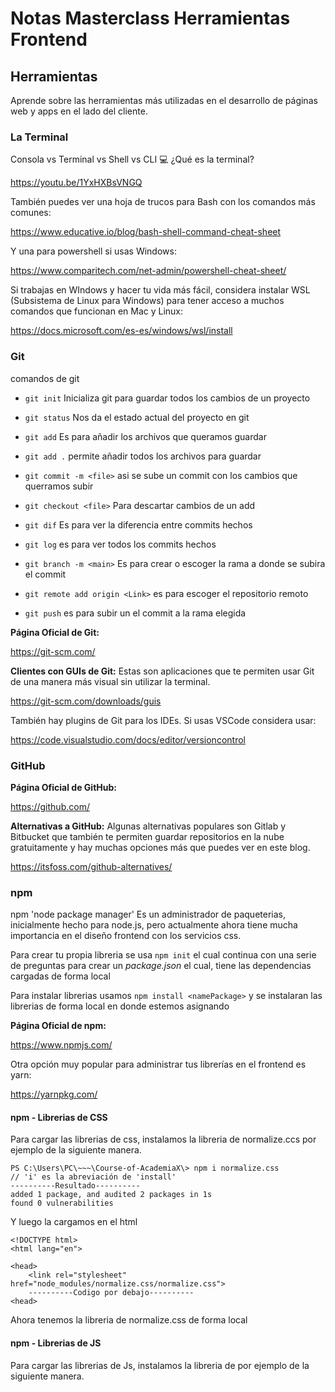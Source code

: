 # Notas Masterclass Herramientas Frontend

## Herramientas

Aprende sobre las herramientas más utilizadas en el desarrollo de páginas web y apps en el lado del cliente.

### La Terminal

Consola vs Terminal vs Shell vs CLI 💻 ¿Qué es la terminal?

https://youtu.be/1YxHXBsVNGQ

También puedes ver una hoja de trucos para Bash con los comandos más comunes:

https://www.educative.io/blog/bash-shell-command-cheat-sheet

Y una para powershell si usas Windows:

https://www.comparitech.com/net-admin/powershell-cheat-sheet/

Si trabajas en WIndows y hacer tu vida más fácil, considera instalar WSL (Subsistema de Linux para Windows) para tener acceso a muchos comandos que funcionan en Mac y Linux:

https://docs.microsoft.com/es-es/windows/wsl/install

### Git

comandos de git

- `git init` Inicializa git para guardar todos los cambios de un proyecto
- `git status` Nos da el estado actual del proyecto en git
- `git add` Es para añadir los archivos que queramos guardar
- `git add .` permite añadir todos los archivos para guardar

- `git commit -m <file>` asi se sube un commit con los cambios que querramos subir
- `git checkout <file>` Para descartar cambios de un add
- `git dif` Es para ver la diferencia entre commits hechos
- `git log` es para ver todos los commits hechos
- `git branch -m <main>` Es para crear o escoger la rama a donde se subira el commit
- `git remote add origin <Link>` es para escoger el repositorio remoto
- `git push` es para subir un el commit a la rama elegida

**Página Oficial de Git:**

https://git-scm.com/

**Clientes con GUIs de Git:** Estas son aplicaciones que te permiten usar Git de una manera más visual sin utilizar la terminal.

https://git-scm.com/downloads/guis

También hay plugins de Git para los IDEs. Si usas VSCode considera usar:

https://code.visualstudio.com/docs/editor/versioncontrol

### GitHub

**Página Oficial de GitHub:**

https://github.com/

**Alternativas a GitHub:** Algunas alternativas populares son Gitlab y Bitbucket que también te permiten guardar repositorios en la nube gratuitamente y hay muchas opciones más que puedes ver en este blog.

https://itsfoss.com/github-alternatives/
 

 ### npm

 npm 'node package manager' Es un administrador de paqueterias, inicialmente hecho para node.js, pero actualmente ahora tiene mucha importancia en el diseño frontend con los servicios css.

 Para crear tu propia libreria se usa ``npm init`` el cual continua con una serie de preguntas para crear un *package.json* el cual, tiene las dependencias cargadas de forma local

Para instalar librerias usamos `npm install <namePackage>` y se instalaran las librerias de forma local en donde estemos asignando

**Página Oficial de npm:**

https://www.npmjs.com/

Otra opción muy popular para administrar tus librerías en el frontend es yarn:

https://yarnpkg.com/

#### npm - Librerias de CSS

Para cargar las librerias de css, instalamos la libreria de normalize.ccs por ejemplo de la siguiente manera.

~~~~
PS C:\Users\PC\~~~\Course-of-AcademiaX\> npm i normalize.css
// 'i' es la abreviación de 'install'
----------Resultado----------
added 1 package, and audited 2 packages in 1s
found 0 vulnerabilities
~~~~

Y luego la cargamos en el html

~~~~
<!DOCTYPE html>
<html lang="en">

<head>
    <link rel="stylesheet" href="node_modules/normalize.css/normalize.css">
    ----------Codigo por debajo----------
<head>
~~~~
Ahora tenemos la libreria de normalize.css de forma local

#### npm - Librerias de JS

Para cargar las librerias de Js, instalamos la libreria de por ejemplo de la siguiente manera.
